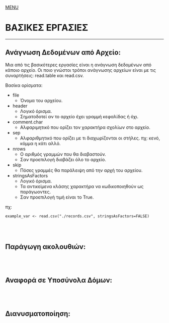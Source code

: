 [MENU](README.md)

# ΒΑΣΙΚΕΣ ΕΡΓΑΣΙΕΣ

---

## Ανάγνωση Δεδομένων από Αρχείο:
Μια από τις βασικότερες εργασίες είναι η ανάγνωση δεδομένων από κάποιο αρχείο.
Οι ποιο γνώστοι τρόποι ανάγνωσης αρχείων είναι με τις συναρτήσεις: read.table και read.csv.

Βασίκα ορίσματα:
- file
    - Όνομα του αρχείου.
- header
  - Λογικό όρισμα.
  - Σηματοδοτεί αν το αρχείο έχει γραμμή κεφαλίδας ή όχι. 
- comment.char
  - Αλφαριμητικό που ορίζει τον χαρακτήρα σχολίων στο αρχείο. 
- sep
  - Αλφαριθμητικό που ορίζει με τι διαχωρίζονται οι στήλες. πχ: κενό, κόμμα η κάτι αλλό.
- nrows
  - Ο αριθμός γραμμών που θα διαβαστούν.
  - Σαν προεπιλογή διαβάζει όλο το αρχείο.
- skip
  - Πόσες γραμμές θα παράλειψη από την αρχή του αρχείου. 
- stringsAsFactors
  - Λογικό όρισμα.
  - Τα αντικείμενα κλάσης χαρακτήρα να κωδικοποιηθούν ως παράγωοντες.
  - Σαν προεπιλογή τιμή είναι το True.

πχ:
~~~~
example_var <- read.csv("./records.csv", stringsAsFactors=FALSE)
~~~~
<br><br>

## Παράγωγη ακολουθιών:

<br><br>

## Αναφορά σε Υποσύνολα Δόμων:

<br><br>

## Διανυσματοποίηση: 
